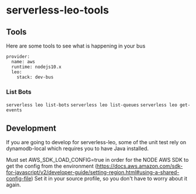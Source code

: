 # serverless-leo-tools

## Tools
Here are some tools to see what is happening in your bus

```
provider:
  name: aws
  runtime: nodejs10.x
  leo:
    stack: dev-bus
```

### List Bots
`serverless leo list-bots`
`serverless leo list-queues`
`serverless leo get-events`

## Development

If you are going to develop for serverless-leo, some of the unit test rely on dynamodb-local which requires you to have Java installed.

Must set AWS_SDK_LOAD_CONFIG=true in order for the NODE AWS SDK to get the config from the environment (https://docs.aws.amazon.com/sdk-for-javascript/v2/developer-guide/setting-region.html#using-a-shared-config-file)
Set it in your source profile, so you don't have to worry about it again.